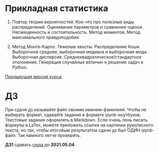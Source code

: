 # Прикладная статистика

1) Повтор теории вероятностей. Кое-что про полезные виды распределений. Оценивание параметров и сравнение оценок. Несмещенность и состоятельность. Метод моментов. Метод максимального правдоподобия.

2) Метод Монте-Карло. Тяжелые хвосты. Распределение Коши. Выборочное среднее, выборочная медиана и выборочная мода. Выборочная дисперсия. Среднеквадратическое/стандартное отклонение. Генерация случайных величин и решение задач в Python.

[Предыдущая версия курса](http://iosipoi.com/teaching/applied-statistics-3/)

# ДЗ
При сдаче дз называйте файл своими именем-фамилией. Чтобы не выбирать формат, сдавайте задания в формате ipynb-ноутбуков. Текстовые задания оформлять в Markdown. Если очень лень писать формулы в LaTex, можете приложить ссылки на картинки рукописного текста, но так, чтобы итоговым результатом сдачи дз был ОДИН ipynb-файл. Так намного легче проверять.

**ДЗ1** сдавать [сюда](https://www.dropbox.com/request/hQkyfxy4MJi3Zee4iEmJ) до **2021.05.04**
